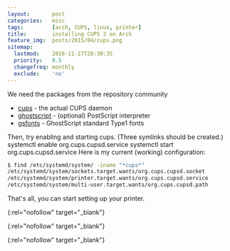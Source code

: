 ```yaml
---
layout:       post
categories:   misc
tags:         [arch, CUPS, linux, printer]
title:        installing CUPS 2 on Arch
feature_img:  posts/2015/04/cups.png
sitemap:
  lastmod:    2016-11-27T20:30:35
  priority:   0.5
  changefreq: monthly
  exclude:    'no'
---
```


We need the packages from the repository community 
- [cups][0] - the actual CUPS daemon
- [ghostscript][1] - (optional) PostScript interpreter
- [gsfonts][2] - GhostScript standard Type1 fonts

Then, try enabling and starting cups. (Three symlinks should be created.)
systemctl enable org.cups.cupsd.service
systemctl start org.cups.cupsd.service
Here is my current (working) configuration:

```sh
$ find /etc/systemd/system/ -iname "*cups*"
/etc/systemd/system/sockets.target.wants/org.cups.cupsd.socket
/etc/systemd/system/printer.target.wants/org.cups.cupsd.service
/etc/systemd/system/multi-user.target.wants/org.cups.cupsd.path
```

That's all, you can start setting up your printer.

[0]: https://www.archlinux.org/packages/?name=cups
{:rel="nofollow" target="_blank"}

[1]: https://www.archlinux.org/packages/?name=ghostscript
{:rel="nofollow" target="_blank"}

[2]: https://www.archlinux.org/packages/?name=gsfonts
{:rel="nofollow" target="_blank"}
